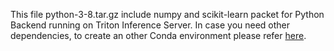 This file python-3-8.tar.gz include numpy and scikit-learn packet for Python Backend running on Triton Inference Server.
In case you need other dependencies, to create an other Conda environment please refer [here](https://github.com/triton-inference-server/python_backend#2-packaging-the-conda-environment).
